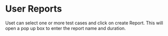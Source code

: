 # User Reports

Uset can select one or more test cases and click on create Report. This will open a pop up box to enter the report name and duration.



